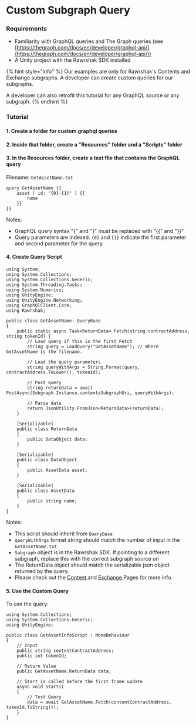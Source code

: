 # Custom Subgraph Query

### Requirements

* Familiarity with GraphQL queries and The Graph queries (see [https://thegraph.com/docs/en/developer/graphql-api/](https://thegraph.com/docs/en/developer/graphql-api/))
* A Unity project with the Rawrshak SDK installed

{% hint style="info" %}
Our examples are only for Rawrshak's Contents and Exchange subgraphs. A developer can create custom queries for our subgraphs.

A developer can also retrofit this tutorial for any GraphQL source or any subgraph.
{% endhint %}

### Tutorial

#### 1. Create a folder for custom graphql queries

#### 2. Inside that folder, create a "Resources" folder and a "Scripts" folder

#### 3. In the Resources folder, create a text file that contains the GraphQL query

Filename: `GetAssetName.txt`

```
query GetAssetName {{
    asset ( id: "{0}-{1}" ) {{
        name
    }}
}}
```

Notes:

* GraphQL query syntax "{" and "}" must be replaced with "{{" and "}}"
* Query parameters are indexed. `{0}` and `{1}` indicate the first parameter and second parameter for the query.

#### 4. Create Query Script

```
using System;
using System.Collections;
using System.Collections.Generic;
using System.Threading.Tasks;
using System.Numerics;
using UnityEngine;
using UnityEngine.Networking;
using GraphQlClient.Core;
using Rawrshak;

public class GetAssetName: QueryBase
{
    public static async Task<ReturnData> Fetch(string contractAddress, string tokenId) {
        // Load query if this is the first Fetch
        string query = LoadQuery("GetAssetName"); // Where GetAssetName is the filename.
        
        // Load the query parameters
        string queryWithArgs = String.Format(query, contractAddress.ToLower(), tokenId);

        // Post query
        string returnData = await PostAsync(Subgraph.Instance.contentsSubgraphUri, queryWithArgs);

        // Parse data
        return JsonUtility.FromJson<ReturnData>(returnData);
    }

    [Serializable]
    public class ReturnData
    {
        public DataObject data;
    }

    [Serializable]
    public class DataObject 
    {
        public AssetData asset;
    }

    [Serializable]
    public class AssetData 
    {
        public string name;
    }
}
```

Notes:

* This script should inherit from `QueryBase`
* `queryWithArgs` format string should match the number of input in the `GetAssetName.txt`
* `Subgraph` object is in the Rawrshak SDK. If pointing to a different subgraph, replace this with the correct subgraph source uri
* The ReturnData object should match the serializable json object returned by the query.
* Please check out the [Content ](../../developers/rawrshak-subgraphs/entities/content-subgraph.md)and [Exchange ](../../developers/rawrshak-subgraphs/entities/exchange-subgraph.md)Pages for more info.

#### 5. Use the Custom Query

To use the query:

```
using System.Collections;
using System.Collections.Generic;
using UnityEngine;

public class GetAssetInfoScript : MonoBehaviour
{
    // Input
    public string contentContractAddress;
    public int tokenId;

    // Return Value
    public GetAssetName.ReturnData data;

    // Start is called before the first frame update
    async void Start()
    {
        // Test Query
        data = await GetAssetName.Fetch(contentContractAddress, tokenId.ToString());
    }
}
```
